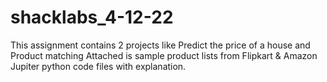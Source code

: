 # shacklabs_4-12-22
This assignment contains 2 projects like Predict the price of a house and Product matching Attached is sample product lists from Flipkart &amp; Amazon Jupiter python code files with explanation.
